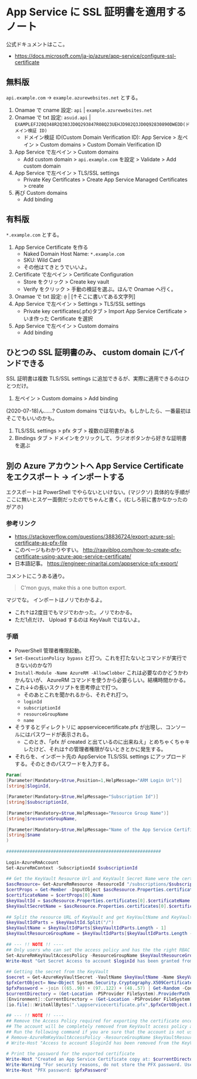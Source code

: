 App Service に SSL 証明書を適用するノート
===

公式ドキュメントはここ。

- https://docs.microsoft.com/ja-jp/azure/app-service/configure-ssl-certificate

## 無料版

`api.example.com` -> `example.azurewebsites.net` とする。

1. Onamae で cname 設定: `api` | `example.azurewebsites.net`
1. Onamae で txt 設定: `asuid.api` | `EXAMPLEFJ20Q348R2Q303JD0Q293847R08Q23UEHJD982Q3JD0Q92830890DWEDD(ドメイン検証 ID)`
    - ドメイン検証 ID(Custom Domain Verification ID): App Service > 左ペイン > Custom domains > Custom Domain Verification ID
1. App Service で左ペイン > Custom domains
    - Add custom domain > `api.example.com` を設定 > Validate > Add custom domain
1. App Service で左ペイン > TLS/SSL settings
    - Private Key Certificates > Create App Service Managed Certificates > create
1. 再び Custom domains
    - Add binding

## 有料版

`*.example.com` とする。

1. App Service Certificate を作る
    - Naked Domain Host Name: `*.example.com`
    - SKU: Wild Card
    - その他はてきとうでいいよ。
1. Certificate で左ペイン > Certificate Configuration
    - Store をクリック > Create key vault
    - Verify をクリック > 手動の検証を選ぶ。ほんで Onamae へ行く。
1. Onamae で txt 設定: `@` | [↑そこに書いてある文字列]
1. App Service で左ペイン > Settings > TLS/SSL settings
    - Private key certificates(.pfx)タブ > Import App Service Certificate > いま作った Certificate を選択
1. App Service で左ペイン > Custom domains
    - Add binding

## ひとつの SSL 証明書のみ、 custom domain にバインドできる

SSL 証明書は複数 TLS/SSL settings に追加できるが、実際に適用できるのはひとつだけ。

1. 左ペイン > Custom domains > Add binding

(2020-07-18)ん……? Custom domains ではないわ。もしかしたら、一番最初はそこでもいいのかも。

1. TLS/SSL settings > pfx タブ > 複数の証明書がある
1. Bindings タブ > ドメインをクリックして、ラジオボタンから好きな証明書を選ぶ

## 別の Azure アカウントへ App Service Certificate をエクスポート -> インポートする

エクスポートは PowerShell でやらないといけない。(マジクソ)
具体的な手順がここに無いとスゲー面倒だったのでちゃんと書く。(むしろ前に書かなかったのがアホ)

### 参考リンク

- https://stackoverflow.com/questions/38836724/export-azure-ssl-certificate-as-pfx-file
- このページもわかりやすい。 http://raaviblog.com/how-to-create-pfx-certificate-using-azure-app-service-certificate/
- 日本語記事。 https://engineer-ninaritai.com/appservice-pfx-export/

コメントにこうある通り。

> C'mon guys, make this a one button export.

マジでな。
インポートはノリでわかるよ。

- これ↑は2度目でもマジでわかった。ノリでわかる。
- ただ1点だけ、 Upload するのは KeyVault ではないよ。

### 手順

- PowerShell 管理者権限起動。
- `Set-ExecutionPolicy bypass` と打つ。これを打たないとコマンドが実行できない(のかな?)
- `Install-Module -Name AzureRM -AllowClobber` これは必要なのかどうかわかんないが、 AzureRM コマンドを使うから必要らしい。結構時間かかる。
- これ↓↓の長いスクリプトを思考停止で打つ。
    - そのあとこれを聞かれるから、それぞれ打つ。
    - `loginId`
    - `subscriptionId`
    - `resourceGroupName`
    - `name`
- そうするとディレクトリに appservicecertificate.pfx が出現し、コンソールにはパスワードが表示される。
    - このとき、「pfx が created と出ているのに出来ねえ」とめちゃくちゃキレたけど、それは↑の管理者権限がないときとかに発生する。
- それらを、インポート先の AppService TLS/SSL settings にアップロードする。そのときのパスワードを入力する。

```powershell
Param(
[Parameter(Mandatory=$true,Position=1,HelpMessage="ARM Login Url")]
[string]$loginId,
 
[Parameter(Mandatory=$true,HelpMessage="Subscription Id")]
[string]$subscriptionId,
 
[Parameter(Mandatory=$true,HelpMessage="Resource Group Name")]
[string]$resourceGroupName,
 
[Parameter(Mandatory=$true,HelpMessage="Name of the App Service Certificate Resource")]
[string]$name
)
 
###########################################################
 
Login-AzureRmAccount
Set-AzureRmContext -SubscriptionId $subscriptionId
 
## Get the KeyVault Resource Url and KeyVault Secret Name were the certificate is stored
$ascResource= Get-AzureRmResource -ResourceId "/subscriptions/$subscriptionId/resourceGroups/$resourceGroupName/providers/Microsoft.CertificateRegistration/certificateOrders/$name"
$certProps = Get-Member -InputObject $ascResource.Properties.certificates[0] -MemberType NoteProperty
$certificateName = $certProps[0].Name
$keyVaultId = $ascResource.Properties.certificates[0].$certificateName.KeyVaultId
$keyVaultSecretName = $ascResource.Properties.certificates[0].$certificateName.KeyVaultSecretName
 
## Split the resource URL of KeyVault and get KeyVaultName and KeyVaultResourceGroupName
$keyVaultIdParts = $keyVaultId.Split("/")
$keyVaultName = $keyVaultIdParts[$keyVaultIdParts.Length - 1]
$keyVaultResourceGroupName = $keyVaultIdParts[$keyVaultIdParts.Length - 5]
 
## --- !! NOTE !! ----
## Only users who can set the access policy and has the the right RBAC permissions can set the access policy on KeyVault, if the command fails contact the owner of the KeyVault
Set-AzureRmKeyVaultAccessPolicy -ResourceGroupName $keyVaultResourceGroupName -VaultName $keyVaultName -UserPrincipalName $loginId -PermissionsToSecrets get
Write-Host "Get Secret Access to account $loginId has been granted from the KeyVault, please check and remove the policy after exporting the certificate"
 
## Getting the secret from the KeyVault
$secret = Get-AzureKeyVaultSecret -VaultName $keyVaultName -Name $keyVaultSecretName
$pfxCertObject= New-Object System.Security.Cryptography.X509Certificates.X509Certificate2 -ArgumentList @([Convert]::FromBase64String($secret.SecretValueText),"",[System.Security.Cryptography.X509Certificates.X509KeyStorageFlags]::Exportable)
$pfxPassword = -join ((65..90) + (97..122) + (48..57) | Get-Random -Count 50 | % {[char]$_})
$currentDirectory = (Get-Location -PSProvider FileSystem).ProviderPath
[Environment]::CurrentDirectory = (Get-Location -PSProvider FileSystem).ProviderPath
[io.file]::WriteAllBytes(".\appservicecertificate.pfx",$pfxCertObject.Export([System.Security.Cryptography.X509Certificates.X509ContentType]::Pkcs12,$pfxPassword))
 
## --- !! NOTE !! ----
## Remove the Access Policy required for exporting the certificate once you have exported the certificate to prevent giving the account prolonged access to the KeyVault
## The account will be completely removed from KeyVault access policy and will prevent to account from accessing any keys/secrets/certificates on the KeyVault, 
## Run the following command if you are sure that the account is not used for any other access on the KeyVault or login to the portal and change the access policy accordingly.
# Remove-AzureRmKeyVaultAccessPolicy -ResourceGroupName $keyVaultResourceGroupName -VaultName $keyVaultName -UserPrincipalName $loginId
# Write-Host "Access to account $loginId has been removed from the KeyVault"
 
# Print the password for the exported certificate
Write-Host "Created an App Service Certificate copy at: $currentDirectory\appservicecertificate.pfx"
Write-Warning "For security reasons, do not store the PFX password. Use it directly from the console as required."
Write-Host "PFX password: $pfxPassword"
```
